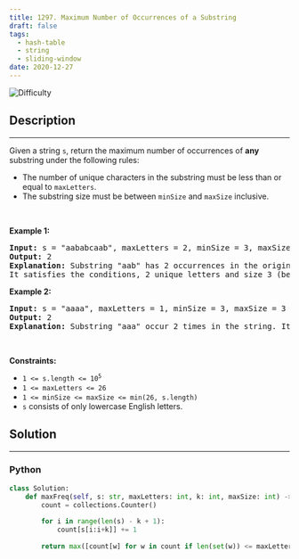 ```yaml
---
title: 1297. Maximum Number of Occurrences of a Substring
draft: false
tags: 
  - hash-table
  - string
  - sliding-window
date: 2020-12-27
---
```


![Difficulty](https://img.shields.io/badge/Difficulty-Medium-blue.svg)

## Description

---
<p>Given a string <code>s</code>, return the maximum number of occurrences of <strong>any</strong> substring under the following rules:</p>

<ul>
	<li>The number of unique characters in the substring must be less than or equal to <code>maxLetters</code>.</li>
	<li>The substring size must be between <code>minSize</code> and <code>maxSize</code> inclusive.</li>
</ul>

<p>&nbsp;</p>
<p><strong class="example">Example 1:</strong></p>

<pre>
<strong>Input:</strong> s = &quot;aababcaab&quot;, maxLetters = 2, minSize = 3, maxSize = 4
<strong>Output:</strong> 2
<strong>Explanation:</strong> Substring &quot;aab&quot; has 2 occurrences in the original string.
It satisfies the conditions, 2 unique letters and size 3 (between minSize and maxSize).
</pre>

<p><strong class="example">Example 2:</strong></p>

<pre>
<strong>Input:</strong> s = &quot;aaaa&quot;, maxLetters = 1, minSize = 3, maxSize = 3
<strong>Output:</strong> 2
<strong>Explanation:</strong> Substring &quot;aaa&quot; occur 2 times in the string. It can overlap.
</pre>

<p>&nbsp;</p>
<p><strong>Constraints:</strong></p>

<ul>
	<li><code>1 &lt;= s.length &lt;= 10<sup>5</sup></code></li>
	<li><code>1 &lt;= maxLetters &lt;= 26</code></li>
	<li><code>1 &lt;= minSize &lt;= maxSize &lt;= min(26, s.length)</code></li>
	<li><code>s</code> consists of only lowercase English letters.</li>
</ul>


## Solution

---
### Python
``` py title='maximum-number-of-occurrences-of-a-substring'
class Solution:
    def maxFreq(self, s: str, maxLetters: int, k: int, maxSize: int) -> int:
        count = collections.Counter()
        
        for i in range(len(s) - k + 1):
            count[s[i:i+k]] += 1
        
        return max([count[w] for w in count if len(set(w)) <= maxLetters] + [0])

```

